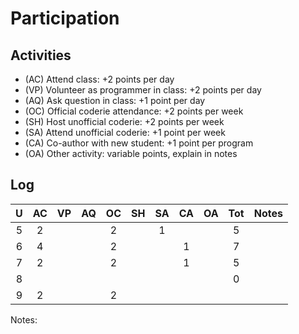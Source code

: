 Participation
=============

## Activities ## 

+ (AC) Attend class: +2 points per day
+ (VP) Volunteer as programmer in class: +2 points per day
+ (AQ) Ask question in class: +1 point per day
+ (OC) Official coderie attendance: +2 points per week
+ (SH) Host unofficial coderie: +2 points per week
+ (SA) Attend unofficial coderie: +1 point per week
+ (CA) Co-author with new student: +1 point per program
+ (OA) Other activity: variable points, explain in notes

## Log ##

| U | AC | VP | AQ | OC | SH | SA | CA | OA | Tot | Notes
|:-:|:--:|:--:|:--:|:--:|:--:|:--:|:--:|:--:|:---:|:--------
| 5 |  2 |    |    |  2 |    |  1 |    |    |  5  |
| 6 |  4 |    |    |  2 |    |    |  1 |    |  7  |
| 7 |  2 |    |    |  2 |    |    |  1 |    |  5  |
| 8 |    |    |    |    |    |    |    |    |  0  |
| 9 |  2 |    |    |  2 |    |    |    |    |     |

Notes: